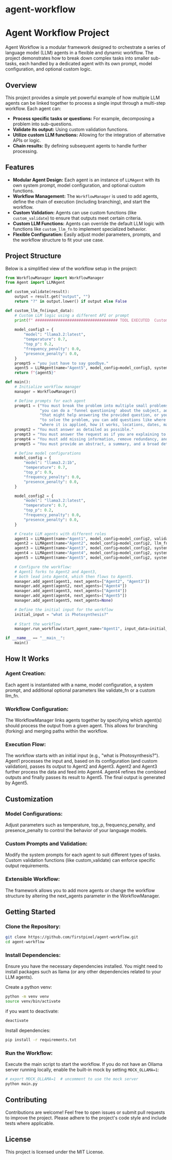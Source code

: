 # agent-workflow
# Agent Workflow Project

Agent Workflow is a modular framework designed to orchestrate a series of language model (LLM) agents in a flexible and dynamic workflow. The project demonstrates how to break down complex tasks into smaller sub-tasks, each handled by a dedicated agent with its own prompt, model configuration, and optional custom logic.

## Overview

This project provides a simple yet powerful example of how multiple LLM agents can be linked together to process a single input through a multi-step workflow. Each agent can:

- **Process specific tasks or questions:** For example, decomposing a problem into sub-questions.
- **Validate its output:** Using custom validation functions.
- **Utilize custom LLM functions:** Allowing for the integration of alternative APIs or logic.
- **Chain results:** By defining subsequent agents to handle further processing.

## Features

- **Modular Agent Design:** Each agent is an instance of `LLMAgent` with its own system prompt, model configuration, and optional custom functions.
- **Workflow Management:** The `WorkflowManager` is used to add agents, define the chain of execution (including branching), and start the workflow.
- **Custom Validation:** Agents can use custom functions (like `custom_validate`) to ensure that outputs meet certain criteria.
- **Custom LLM Functions:** Agents can override the default LLM logic with functions like `custom_llm_fn` to implement specialized behavior.
- **Flexible Configuration:** Easily adjust model parameters, prompts, and the workflow structure to fit your use case.

## Project Structure

Below is a simplified view of the workflow setup in the project:

```python
from WorkflowManager import WorkflowManager
from Agent import LLMAgent

def custom_validate(result):
    output = result.get("output", "")
    return "?" in output.lower() if output else False

def custom_llm_fn(input_data):
    # Custom LLM logic using a different API or prompt
    print(f" #################################### TOOL EXECUTED  Custom LLM called with input: {input_data}")
    
    model_config3 = {
        "model": "llama3.2:latest",
        "temperature": 0.7,
        "top_p": 0.2,
        "frequency_penalty": 0.0,
        "presence_penalty": 0.0,
    }
    prompt5 = "you just have to say goodbye."
    agent5 = LLMAgent(name="Agent5", model_config=model_config3, system=prompt5, retry_limit=3, expected_inputs=1)
    return f"{agent5}"

def main():
    # Initialize workflow manager
    manager = WorkflowManager()

    # Define prompts for each agent
    prompt1 = ("You must break the problem into multiple small problems, "
               "you can do a 'funnel questioning' about the subject, adding 10 questions "
               "that might help answering the provided question, or you can break into multiple tasks "
               "to solve the problem, you can add questions like where it was discovered, how it was discovered, "
               "where it is applied, how it works, locations, dates, main person names involved, everything to add to the question, including history etc.")
    prompt2 = "You must answer as detailed as possible."
    prompt3 = "You must answer the request as if you are explaining to a 10-year-old child, as if you are a YouTuber."
    prompt4 = "You must add missing information, remove redundancy, and make it as clear as possible."
    prompt5 = "You must provide an abstract, a summary, and a broad detailed explanation."

    # Define model configurations
    model_config = {
        "model": "llama3.2:1b",
        "temperature": 0.7,
        "top_p": 0.9,
        "frequency_penalty": 0.0,
        "presence_penalty": 0.0,
    }

    model_config2 = {
        "model": "llama3.2:latest",
        "temperature": 0.7,
        "top_p": 0.2,
        "frequency_penalty": 0.0,
        "presence_penalty": 0.0,
    }

    # Create LLM agents with different roles
    agent1 = LLMAgent(name="Agent1", model_config=model_config2, validate_fn=custom_validate, system=prompt1, retry_limit=3, expected_inputs=1)
    agent2 = LLMAgent(name="Agent2", model_config=model_config2, llm_fn=custom_llm_fn, system=prompt2, retry_limit=3, expected_inputs=1)
    agent3 = LLMAgent(name="Agent3", model_config=model_config2, system=prompt3, retry_limit=3, expected_inputs=1)
    agent4 = LLMAgent(name="Agent4", model_config=model_config2, system=prompt4, retry_limit=3, expected_inputs=2)
    agent5 = LLMAgent(name="Agent5", model_config=model_config2, system=prompt5, retry_limit=3, expected_inputs=1)

    # Configure the workflow:
    # Agent1 forks to Agent2 and Agent3,
    # both lead into Agent4, which then flows to Agent5.
    manager.add_agent(agent1, next_agents=["Agent2", "Agent3"])
    manager.add_agent(agent2, next_agents=["Agent4"])
    manager.add_agent(agent3, next_agents=["Agent4"])
    manager.add_agent(agent4, next_agents=["Agent5"])
    manager.add_agent(agent5, next_agents=None)

    # Define the initial input for the workflow
    initial_input = "what is Photosynthesis?"
    
    # Start the workflow
    manager.run_workflow(start_agent_name="Agent1", input_data=initial_input)

if __name__ == "__main__":
    main()
```

## How It Works
### Agent Creation:
Each agent is instantiated with a name, model configuration, a system prompt, and additional optional parameters like validate_fn or a custom llm_fn.

### Workflow Configuration:
The WorkflowManager links agents together by specifying which agent(s) should process the output from a given agent. This allows for branching (forking) and merging paths within the workflow.

### Execution Flow:

The workflow starts with an initial input (e.g., "what is Photosynthesis?").
Agent1 processes the input and, based on its configuration (and custom validation), passes its output to Agent2 and Agent3.
Agent2 and Agent3 further process the data and feed into Agent4.
Agent4 refines the combined outputs and finally passes its result to Agent5.
The final output is generated by Agent5.

## Customization
### Model Configurations:
Adjust parameters such as temperature, top_p, frequency_penalty, and presence_penalty to control the behavior of your language models.

### Custom Prompts and Validation:
Modify the system prompts for each agent to suit different types of tasks. Custom validation functions (like custom_validate) can enforce specific output requirements.

### Extensible Workflow:
The framework allows you to add more agents or change the workflow structure by altering the next_agents parameter in the WorkflowManager.

## Getting Started
### Clone the Repository:
```bash
git clone https://github.com/firstpixel/agent-workflow.git
cd agent-workflow
```
### Install Dependencies:

Ensure you have the necessary dependencies installed. You might need to install packages such as llama (or any other dependencies related to your LLM agents).

Create a python venv:
```bash
python -m venv venv
source venv/bin/activate
```
if you want to deactivate:
```bash
deactivate
```

Install dependencies:
```bash
pip install -r requirements.txt
```
### Run the Workflow:

Execute the main script to start the workflow. If you do not have an Ollama
server running locally, enable the built-in mock by setting `MOCK_OLLAMA=1`:

```bash
# export MOCK_OLLAMA=1  # uncomment to use the mock server
python main.py
```
## Contributing
Contributions are welcome! Feel free to open issues or submit pull requests to improve the project. Please adhere to the project's code style and include tests where applicable.

## License
This project is licensed under the MIT License.
